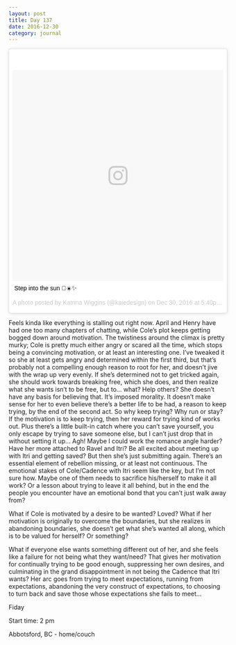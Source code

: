 ```yaml
---
layout: post
title: Day 137
date: 2016-12-30
category: journal
---
```

<blockquote class="instagram-media" data-instgrm-captioned data-instgrm-version="7" style=" background:#FFF; border:0; border-radius:3px; box-shadow:0 0 1px 0 rgba(0,0,0,0.5),0 1px 10px 0 rgba(0,0,0,0.15); margin: 1px; max-width:658px; padding:0; width:99.375%; width:-webkit-calc(100% - 2px); width:calc(100% - 2px);"><div style="padding:8px;"> <div style=" background:#F8F8F8; line-height:0; margin-top:40px; padding:50.0% 0; text-align:center; width:100%;"> <div style=" background:url(data:image/png;base64,iVBORw0KGgoAAAANSUhEUgAAACwAAAAsCAMAAAApWqozAAAABGdBTUEAALGPC/xhBQAAAAFzUkdCAK7OHOkAAAAMUExURczMzPf399fX1+bm5mzY9AMAAADiSURBVDjLvZXbEsMgCES5/P8/t9FuRVCRmU73JWlzosgSIIZURCjo/ad+EQJJB4Hv8BFt+IDpQoCx1wjOSBFhh2XssxEIYn3ulI/6MNReE07UIWJEv8UEOWDS88LY97kqyTliJKKtuYBbruAyVh5wOHiXmpi5we58Ek028czwyuQdLKPG1Bkb4NnM+VeAnfHqn1k4+GPT6uGQcvu2h2OVuIf/gWUFyy8OWEpdyZSa3aVCqpVoVvzZZ2VTnn2wU8qzVjDDetO90GSy9mVLqtgYSy231MxrY6I2gGqjrTY0L8fxCxfCBbhWrsYYAAAAAElFTkSuQmCC); display:block; height:44px; margin:0 auto -44px; position:relative; top:-22px; width:44px;"></div></div> <p style=" margin:8px 0 0 0; padding:0 4px;"> <a href="https://www.instagram.com/p/BOqdXDfAnVI/" style=" color:#000; font-family:Arial,sans-serif; font-size:14px; font-style:normal; font-weight:normal; line-height:17px; text-decoration:none; word-wrap:break-word;" target="_blank">Step into the sun 🚪☀️✨</a></p> <p style=" color:#c9c8cd; font-family:Arial,sans-serif; font-size:14px; line-height:17px; margin-bottom:0; margin-top:8px; overflow:hidden; padding:8px 0 7px; text-align:center; text-overflow:ellipsis; white-space:nowrap;">A photo posted by Katrina Wiggins (@kaiedesign) on <time style=" font-family:Arial,sans-serif; font-size:14px; line-height:17px;" datetime="2016-12-31T01:40:25+00:00">Dec 30, 2016 at 5:40pm PST</time></p></div></blockquote>
<script async defer src="//platform.instagram.com/en_US/embeds.js"></script>

Feels kinda like everything is stalling out right now. April and Henry have had one too many chapters of chatting, while Cole’s plot keeps getting bogged down around motivation. The twistiness around the climax is pretty murky; Cole is pretty much either angry or scared all the time, which stops being a convincing motivation, or at least an interesting one. I’ve tweaked it so she at least gets angry and determined within the first third, but that’s probably not a compelling enough reason to root for her, and doesn’t jive with the wrap up very evenly. If she’s determined not to get tricked again, she should work towards breaking free, which she does, and then realize what she wants isn’t to be free, but to… what? Help others? She doesn’t have any basis for believing that. It’s imposed morality. It doesn’t make sense for her to even believe there’s a better life to be had, a reason to keep trying, by the end of the second act. So why keep trying? Why run or stay? If the motivation is to keep trying, then her reward for trying kind of works out. Plus there’s a little built-in catch where you can’t save yourself, you only escape by trying to save someone else, but I can’t just drop that in without setting it up… Agh! Maybe I could work the romance angle harder? Have her more attached to Ravel and Itri? Be all excited about meeting up with Itri and getting saved? But then she’s just submitting again. There’s an essential element of rebellion missing, or at least not continuous. The emotional stakes of Cole/Cadence with Itri seem like the key, but I’m not sure how. Maybe one of them needs to sacrifice his/herself to make it all work? Or a lesson about trying to leave it all behind, but in the end the people you encounter have an emotional bond that you can’t just walk away from? 

What if Cole is motivated by a desire to be wanted? Loved? What if her motivation is originally to overcome the boundaries, but she realizes in abandoning boundaries, she doesn’t get what she’s wanted all along, which is to be valued for herself? Or something? 

What if everyone else wants something different out of her, and she feels like a failure for not being what they want/need? That gives her motivation for continually trying to be good enough, suppressing her own desires, and culminating in the grand disappointment in not being the Cadence that Itri wants? Her arc goes from trying to meet expectations, running from expectations, abandoning the very construct of expectations, to choosing to turn back and save those whose expectations she fails to meet…

Fiday

Start time: 2 pm

Abbotsford, BC - home/couch
